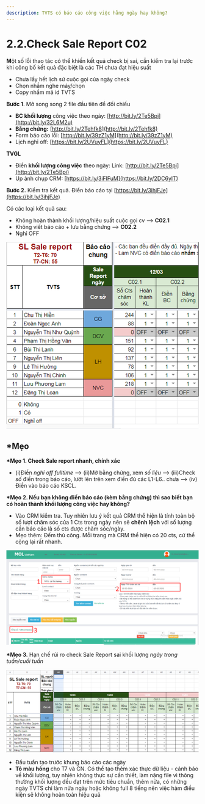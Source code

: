 ```yaml
---
description: TVTS có báo cáo công việc hằng ngày hay không?
---
```


# 2.2.Check Sale Report C02

**M**ột số lỗi thao tác có thể khiến kết quả check bị sai, cần kiểm tra lại trước khi công bố kết quả đặc biệt là các TH chưa đạt hiệu suất

* Chưa lấy hết lịch sử cuộc gọi của ngày check
* Chọn nhầm nghe máy/chọn
* Copy nhầm mã id TVTS

**Bước 1**. Mở song song 2 file đầu tiên để đối chiếu

* **BC khối lượng** công việc theo ngày: [http://bit.ly/2Te5Bpi](http://bit.ly/32L6M2u)
* **Bằng chứng:** [http://bit.ly/2Tehfk8](http://bit.ly/2Tehfk8)
* Form báo cáo lỗi: [http://bit.ly/39zZ1yM](http://bit.ly/39zZ1yM)
* Lịch nghỉ off: [https://bit.ly/2UVuyFL](https://bit.ly/2UVuyFL)

**TVGL**

* Điền **khối lượng công việc** theo ngày: Link: [http://bit.ly/2Te5Bpi](http://bit.ly/2Te5Bpi)
* Up ảnh chụp CRM: [https://bit.ly/3iFlFuM](https://bit.ly/2DC6ylT)

**Bước 2.** Kiểm tra kết quả. Điền báo cáo tại [https://bit.ly/3ihjFJe](https://bit.ly/3ihjFJe)

Có các loại kết quả sau:

* Không hoàn thành khối lượng/hiệu suất cuộc gọi cv --&gt; **C02.1**
* Không viết báo cáo + lưu bằng chứng --&gt; **C02.2**
* Nghỉ OFF

![](../../.gitbook/assets/5-2.png)

## **\*Mẹo**

**\*Mẹo 1. Check Sale report nhanh, chính xác**

* \(i\)Điền _nghỉ off fulltime_ --&gt; \(ii\)Mở bằng chứng, xem _số liệu_ --&gt; \(iii\)Check _số_ điền trong báo cáo, lướt lên trên xem điền đủ các L1-L6.. chưa --&gt; \(iv\) Điền vào báo cáo KSCL.

**\*Mẹo 2. Nếu bạn không điền báo cáo \(kèm bằng chứng\) thì sao biết bạn có hoàn thành khối lượng công việc hay không?**

* Vào CRM kiểm tra. Tuy nhiên lưu ý kết quả CRM thể hiện là tính toàn bộ số lượt chăm sóc của 1 Cts trong ngày nên sẽ **chênh lệch** với số lượng cần báo cáo là số cts được chăm sóc/ngày.
* Mẹo thêm: Đếm thủ công. Mỗi trang mà CRM thể hiện có 20 cts, cứ thể cộng lại rất nhanh.

![](../../.gitbook/assets/1-2.png)

**\*Mẹo 3.** Hạn chế rủi ro check Sale Report sai khối lượng _ngày trong tuần/cuối tuần_

![](../../.gitbook/assets/3-3.png)

* Đầu tuần tạo trước khung báo cáo các ngày
* **Tô màu hồng** cho T7 và CN. Có thể tạo thêm xác thực dữ liệu - cảnh báo về khối lượng, tuy nhiên không thực sự cần thiết, làm nặng file vì thông thường khối lượng đều đạt trên mức tiêu chuẩn, thêm nữa, có những ngày TVTS chỉ làm nửa ngày hoặc không full 8 tiếng nên việc hàm điều kiện sẽ không hoàn toàn hiệu quả

